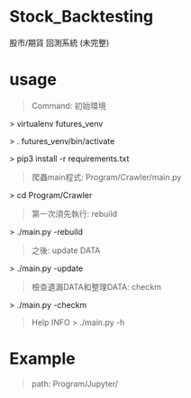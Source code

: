 # Stock_Backtesting
股市/期貨 回測系統 (未完整)


# usage
> Command: 初始環境

\> virtualenv futures_venv 

\> . futures_venv/bin/activate

\> pip3 install -r requirements.txt


> 爬蟲main程式: Program/Crawler/main.py

\> cd Program/Crawler
 

> 第一次須先執行: rebuild

\> ./main.py -rebuild
> 之後: update DATA

\> ./main.py -update

> 檢查遺漏DATA和整理DATA: checkm

\> ./main.py -checkm

> Help INFO
\> ./main.py -h 

# Example
> path: Program/Jupyter/
